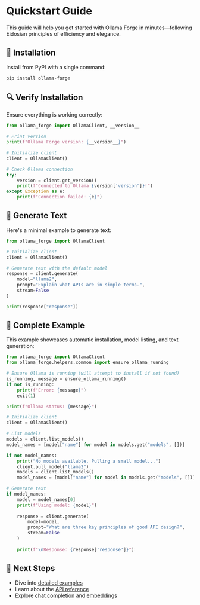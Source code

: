 # Quickstart Guide

This guide will help you get started with Ollama Forge in minutes—following Eidosian principles of efficiency and elegance.

## 🚀 Installation

Install from PyPI with a single command:

```bash
pip install ollama-forge
```

## 🔍 Verify Installation

Ensure everything is working correctly:

```python
from ollama_forge import OllamaClient, __version__

# Print version
print(f"Ollama Forge version: {__version__}")

# Initialize client
client = OllamaClient()

# Check Ollama connection
try:
    version = client.get_version()
    print(f"Connected to Ollama {version['version']}!")
except Exception as e:
    print(f"Connection failed: {e}")
```

## 💬 Generate Text

Here's a minimal example to generate text:

```python
from ollama_forge import OllamaClient

# Initialize client
client = OllamaClient()

# Generate text with the default model
response = client.generate(
    model="llama2",
    prompt="Explain what APIs are in simple terms.",
    stream=False
)

print(response["response"])
```

## 🔄 Complete Example

This example showcases automatic installation, model listing, and text generation:

```python
from ollama_forge import OllamaClient
from ollama_forge.helpers.common import ensure_ollama_running

# Ensure Ollama is running (will attempt to install if not found)
is_running, message = ensure_ollama_running()
if not is_running:
    print(f"Error: {message}")
    exit(1)

print(f"Ollama status: {message}")

# Initialize client
client = OllamaClient()

# List models
models = client.list_models()
model_names = [model["name"] for model in models.get("models", [])]

if not model_names:
    print("No models available. Pulling a small model...")
    client.pull_model("llama2")
    models = client.list_models()
    model_names = [model["name"] for model in models.get("models", [])]

# Generate text
if model_names:
    model = model_names[0]
    print(f"Using model: {model}")
    
    response = client.generate(
        model=model,
        prompt="What are three key principles of good API design?",
        stream=False
    )
    
    print(f"\nResponse: {response['response']}")
```

## 🔗 Next Steps

- Dive into [detailed examples](examples.md)
- Learn about the [API reference](api_reference.md)
- Explore [chat completion](chat.md) and [embeddings](embed.md)
